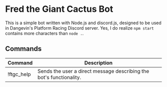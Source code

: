 # Fred the Giant Cactus Bot

This is a simple bot written with Node.js and discord.js, designed to be used in Dangevin's Platform Racing Discord server. Yes, I do realize `npm start` contains more characters than `node .`.



## Commands

| Command    | Description                                                         |
| ---------- | ------------------------------------------------------------------- |
| !ftgc_help | Sends the user a direct message describing the bot's functionality. |